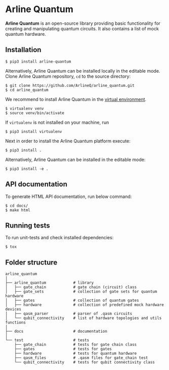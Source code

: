 # Arline Quantum

**Arline Quantum** is an open-source library providing basic functionality for creating and manipulating quantum
circuits. It also contains a list of mock quantum hardware.

## Installation

```console
$ pip3 install arline-quantum
```

Alternatively, Arline Quantum can be installed locally in the editable mode.
Clone Arline Quantum repository, `cd` to the source directory:

```console
$ git clone https://github.com/ArlineQ/arline_quantum.git
$ cd arline_quantum
```

We recommend to install Arline Quantum in the [virtual environment](https://virtualenv.pypa.io/en/latest/).

```console
$ virtualenv venv
$ source venv/bin/activate
```

If `virtualenv` is not installed on your machine, run

```console
$ pip3 install virtualenv
```

Next in order to install the Arline Quantum platform execute:

```console
$ pip3 install .
```

Alternatively, Arline Quantum can be installed in the editable mode:

```console
$ pip3 install -e .
```

## API documentation

To generate HTML API documentation, run below command:

```console
$ cd docs/
$ make html
```

## Running tests

To run unit-tests and check installed dependencies:

```console
$ tox
```

## Folder structure

```
arline_quantum
│
├── arline_quantum            # library
│   ├── gate_chain            # gate chain (circuit) class
│   ├── gate_sets             # collection of gate sets for quantum hardware
│   ├── gates                 # collection of quantum gates
│   ├── hardware              # collection of predefined mock hardware devices
│   ├── qasm_parser           # parser of .qasm circuits
│   └── qubit_connectivity    # list of hardware topologies and utils functions
│   
├── docs                      # documentation
│
└── test                      # tests
    ├── gate_chain            # tests for gate chain class
    ├── gates                 # tests for gates
    ├── hardware              # tests for quantum hardware
    ├── qasm_files            # .qasm files for gate_chain test
    └── qubit_connectivity    # tests for qubit connectivity class
```
